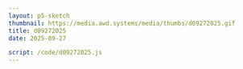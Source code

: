 ```yaml
---
layout: p5-sketch
thumbnail: https://media.awd.systems/media/thumbs/d09272025.gif
title: d09272025
date: 2025-09-27

script: /code/d09272025.js
---
```

